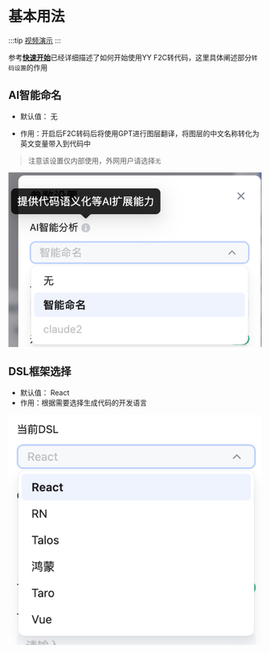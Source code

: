 # 基本用法
:::tip
[视频演示](https://www.bilibili.com/video/BV1D5gPeLEMZ/?vd_source=7fcf31abc7924b3dd8be9356b65e1c92)
:::


参考[**快速开始**](../start/quick-start.mdx)已经详细描述了如何开始使用YY F2C转代码，这里具体阐述部分`转码设置`的作用

## AI智能命名
- 默认值： 无

- 作用：开启后F2C转码后将使用GPT进行图层翻译，将图层的中文名称转化为英文变量带入到代码中
> 注意该设置仅内部使用，外网用户请选择`无`

![AI设置](./image/base/image.png)

## DSL框架选择

- 默认值： React
- 作用：根据需要选择生成代码的开发语言

![DSL设置](./image/base/image-1.png)

